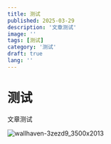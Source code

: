 ```yaml
---
title: 测试
published: 2025-03-29
description: '文章测试'
image: ''
tags: [测试]
category: '测试'
draft: true 
lang: ''
---
```


# 测试

文章测试

![wallhaven-3zezd9_3500x2013](./assets/wallhaven-3zezd9_3500x2013.png)
